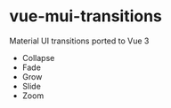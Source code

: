 # vue-mui-transitions

Material UI transitions ported to Vue 3

- Collapse
- Fade
- Grow
- Slide
- Zoom
